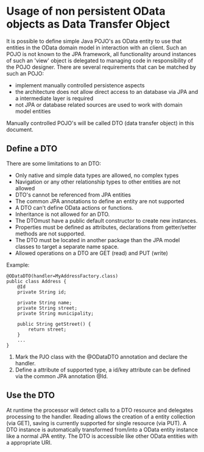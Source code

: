 # Usage of non persistent OData objects as Data Transfer Object
It is possible to define simple Java POJO's as OData entity to use that entities in the OData domain model in interaction with an client. Such an POJO is not known to the JPA framework, all functionality around instances of such an 'view' object is delegated to managing code in responsibility of the POJO designer.
There are several requirements that can be matched by such an POJO:
* implement manually controlled persistence aspects
* the architecture does not allow direct access to an database via JPA and a intermediate layer is required
* not JPA or database related sources are used to work with domain model entities

Manually controlled POJO's will be called DTO (data transfer object) in this document.

## Define a DTO
There are some limitations to an DTO:
* Only native and simple data types are allowed, no complex types
* Navigation or any other relationship types to other entities are not allowed
* DTO's cannot be referenced from JPA entities
* The common JPA annotations to define an entity are not supported
* A DTO can't define OData actions or functions.
* Inheritance is not allowed for an DTO.
* The DTOmust have a public default constructor to create new instances.
* Properties must be defined as attributes, declarations from getter/setter methods are not supported.
* The DTO must be located in another package than the JPA model classes to target a separate name space.
* Allowed operations on a DTO are GET (read) and PUT (write)

Example:

```
@ODataDTO(handler=MyAddressFactory.class)
public class Address {
	@Id
	private String id;
	
	private String name;
	private String street;
	private String municipality;
	
	public String getStreet() {
		return street;
	}
	...
}

```

1. Mark the PJO class with the @ODataDTO annotation and declare the handler.
1. Define a attribute of supported type, a id/key attribute can be defined via the common JPA annotation @Id.

## Use the DTO
At runtime the processor will detect calls to a DTO resource and delegates processing to the handler. Reading allows the creation of a entity collection (via GET), saving is currently supported for single resource (via PUT).
A DTO instance is automatically transformed from/into a OData entity instance like a normal JPA entity. The DTO is accessible like other OData entities with a appropriate URI.